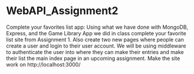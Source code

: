 ﻿# WebAPI_Assignment2

Complete your favorites list app:  Using what we have done with MongoDB, Express, and the Game Library App we did in class complete your favorite list site from Assignment 1. Also create two new pages where people can create a user and login to their user account. We will be using middleware to authenticate the user into where they can make their entries and make their list the main index page in an upcoming assignment.  Make the site work on http://localhost:3000/
